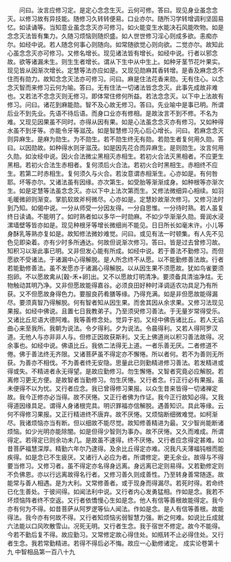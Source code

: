 <!-- { "loadSidebar": true } -->
　　问曰。汝言应修习定。是定心念念生灭。云何可修。答曰。现见身业虽念念灭。以修习故有异技能。随修习久转转便易。口业亦尔。随所习学转增调利坚固易忆。如读诵等。当知意业虽念念灭亦可修习。如火能变生水能决石风能吹物。如是念念灭法皆有集力。久随习烦恼则随炽盛。如人世世修习淫心则成多欲。恚痴亦尔。如经中说。若人随念何事心则随向。如常随欲觉心则向欲。二觉亦尔。故知此心虽念念灭亦可修习。又修名增长。现见诸法皆有增长。如经中说。行者以邪念故。欲等诸漏未生。则生生者增长。谓从下生中从中生上。如种牙茎节花叶果实。现见皆从因渐次增长。定慧等法亦应如是。又现见勋麻其香转增。是香及麻念念不住而有勋力。故知念念灭法亦可修习。问曰。麻是住法花香来勋。无有住心。以念念灭智而来修习云何为喻。答曰。无有住法一切诸法皆念念灭。此事先成故非难也。又若法不念念灭则无修习。即体常住修何所益。若法念念灭。以下中上法故有修习。问曰。诸花到麻能勋。智不及心故无修习。答曰。先业喻中是事已明。所谓后业不到先业。先语不待后语。而身口业亦有修相。是故汝言不到不修。不名为难。又现见因果虽不同时。亦得从因有果。如是心法虽念念灭亦有修习。又如种得水虽不到牙等。亦能令牙等滋茂。如是智慧修习先心后心增长。问曰。若麻念念灭则异麻生。是麻为勋生。为不勋生。若不勋生终无有勋。若勋生者复何用久勋。答曰。以因勋故。如种得水则牙滋茂。如是因先花合而异麻生。是则勋生。汝言何用久勋。如汝经中说。因火合法微尘黑相灭赤相生。若初火合法灭黑相者。不应更生黑相。若初火合法生赤相者。复何须后火合法。若初火合时黑相生。赤相终不应生。若第二时赤相生。复何须久与火合。若汝意谓赤相渐生。心亦如是。有何咎耶。坏等亦尔。又诸法虽有因缘。亦次第生。如受胎等渐渐成身。如种根等亦渐次生。如是定慧等法虽念念灭。亦以下中上法次第而生。又修法微细异心相续。如羽毛暖微卵则渐变。掌肌软故斧柯微尽。心亦如是。定慧妙故渐次修习。又修习法时到乃知。如偈中说。一分从师受一分因友得。一分自思惟。一分待时熟。若人虽复终日读诵。不能明了。如时熟者如以多华一时勋麻。不如少华渐渐久勋。膏润水浸漯墙壁等皆亦如是。现见种根牙等增长微细尚不能见。日日所长如毫末许。小儿等身酥乳等熟亦复如是。故知修法微妙难觉。问曰。或见有法一时顿集。有人先不见色见即染着。亦有少时多所通达。何故但说渐次修习。答曰。皆是过去曾修习故。知积习以渐此事已明。又非但发心能有所成。如经中说。若于善法不勤修习。而但愿欲不受诸法。于诸漏中心得解脱。是人所念终不从愿。以不能勤修善法故。行者若能勤修善法。虽不发愿亦于诸漏心得解脱。以从因生果不须愿故。犹如鸟雀要须抱卵。不以愿故禽从[穀-禾+卵]出。又不以愿故灯明清净。要须备具清油净炷。无物触动其明乃净。又非但愿故能得嘉谷。必须良田好种时泽调适农功具足乃有所获。又不但愿故身得色力。要服良药肴膳等缘。乃得充满。如是非但愿故能得漏尽。要须真智乃得解脱。何有智者知从因生果。而舍其因从余求果。又修习法现见果报。如经中佛说。且置七日我教弟子。乃至须臾修习善法。于无量岁常得受乐。又诸比丘尼语大德阿难。我等善修念处。觉异于初。又经中佛告诸比丘。若人无谄曲心来至我所。我朝为说法。令夕得利。夕为说法。令晨得利。又若人得阿罗汉道。无他人与亦非非人与。但修正因故获斯利。又无上佛道尚以积习善法故得。况余事也。如经中说。佛语比丘。我依二法得无上道。一者乐善无厌。二者修道不倦。佛于善法终无齐限。又诸菩萨虽不得定亦不懈惓。所以者何。若不为善则无所获。为善亦不相伐。不为善者终无安隐。思量此已则勤精进修习善法。若发精进或得或失。不精进者永无得望。是故应勤修习。勿生懈惓。又智者究竟必应解脱。若离修习更无方便。是故智者当勤修习。勿生厌惓。又行者念。行正行必有果报。虽未便得不以为忧。又行者应念。我已曾得修习果报。以众生昔来皆得一切诸禅定故。我今正修亦必当得。故不厌惓。又正行者佛为作证。我今正行故知必得。又我得道因缘具足。谓得人身诸根完具。明识罪福亦信解脱。遇善知识。具此等缘。云何不得修习果报。又正行精进终不唐弃。故不厌惓。又烦恼断细微难觉。如柯渐尽。我诸烦恼亦当有断。但以细故不能尽觉。故知修善精进为最。又少智尚能断诸烦恼。如少光明亦能除闇。如是但得少智则为事办。故不厌惓。又久而难成。所谓得定。若得定已则余功未几。是故虽不速得。终不厌惓。又行者应念得定甚难。如昔菩萨福慧深厚。精勤六年尔乃逮得。及余比丘得定亦难。况我凡夫薄福钝根而能疾得。如是念已不生疲厌。又诸行人必应为者。所谓修定。更无余业。故得与不得要当修习。又修习者。虽不得定亦名得身远离。身远离已定则易得。又若勤修定则不负佛恩。亦以行远离故得名行者。又修习善久则成善性。乃至转身善常随逐。故能常与善人相遇。是为大利。又常修善者。或于现身而得漏尽。若死时得。若命终已化生善处。于彼间得。如闻法利中说。又行者内心发勇猛相。作如是念。我若不坏烦恼阵者终不空返。又行者依憍慢心生如是念。他人有信等善根故能得定。我今亦有何为不得。如昔菩萨从阿罗逻等仙人闻法。作如是念。是人有信等善根。故能得法。我今亦有何故不得。又行者知烦恼劣弱智慧力强。断之何难。如说比丘成就六法能以口风吹散雪山。况死无明。又行者生念。我于宿世不修定。故今不能得。今若不勤后复不得。故应勤习。又常修定故心得住处。如瓶转不止必得住处。又行者生念。我若常勤精进。若得不得后必不悔。故应一心勤修诸定。
成实论卷第十九
中智相品第一百八十九

